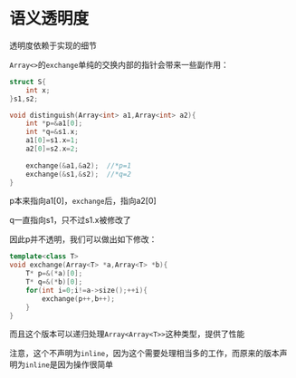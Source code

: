 # 语义透明度

透明度依赖于实现的细节

`Array<>`的`exchange`单纯的交换内部的指针会带来一些副作用：

```cpp
struct S{
    int x;
}s1,s2;

void distinguish(Array<int> a1,Array<int> a2){
    int *p=&a1[0];
    int *q=&s1.x;
	a1[0]=s1.x=1;
    a2[0]=s2.x=2;
    
    exchange(&a1,&a2);	//*p=1
    exchange(&s1,&s2);	//*q=2
}
```

p本来指向a1[0]，`exchange`后，指向a2[0]

q一直指向s1，只不过s1.x被修改了

因此p并不透明，我们可以做出如下修改：

```cpp
template<class T>
void exchange(Array<T> *a,Array<T> *b){
    T* p=&(*a)[0];
    T* q=&(*b)[0];
    for(int i=0;i!=a->size();++i){
        exchange(p++,b++);
    }
}
```

而且这个版本可以递归处理`Array<Array<T>>`这种类型，提供了性能

注意，这个不声明为`inline`，因为这个需要处理相当多的工作，而原来的版本声明为`inline`是因为操作很简单

